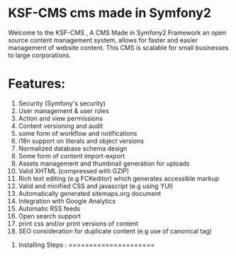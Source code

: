 KSF-CMS cms made in Symfony2
=============================
Welcome to the KSF-CMS , A CMS Made in Symfony2 Framework
an open source content management system, allows for faster and easier management of website content. This CMS is scalable for small businesses to large corporations.

Features:
=========
1.  Security (Symfony's security)
2.  User management & user roles
3.  Action and view permissions
4.  Content versioning and audit
5.  some form of workflow and notifications
6.  i18n support on literals and object versions
7.  Normalized database schema design
8.  Some form of content import-export
9.  Assets management and thumbnail generation for uploads
10. Valid XHTML (compressed with GZIP)
11. Rich text editing (e.g FCKeditor) which generates accessible markup
12. Valid and minified CSS and javascript (e.g using YUI)
13. Automatically generated sitemaps.org document
14. Integration with Google Analytics
15. Automatic RSS feeds
16. Open search support
17. print css and/or print versions of content
18. SEO consideration for duplicate content (e.g use of canonical tag)

1) Installing Steps :
=====================
